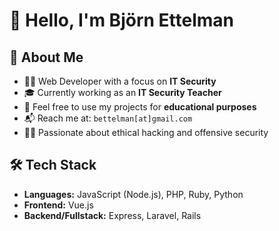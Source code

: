 # 👋 Hello, I'm Björn Ettelman

## 🧠 About Me

- 👨‍💻 Web Developer with a focus on **IT Security**
- 🎓 Currently working as an **IT Security Teacher**
- 📂 Feel free to use my projects for **educational purposes**
- 📬 Reach me at: `bettelman[at]gmail.com`
- 🧑‍💻 Passionate about ethical hacking and offensive security

## 🛠 Tech Stack

- **Languages:** JavaScript (Node.js), PHP, Ruby, Python  
- **Frontend:** Vue.js  
- **Backend/Fullstack:** Express, Laravel, Rails  
